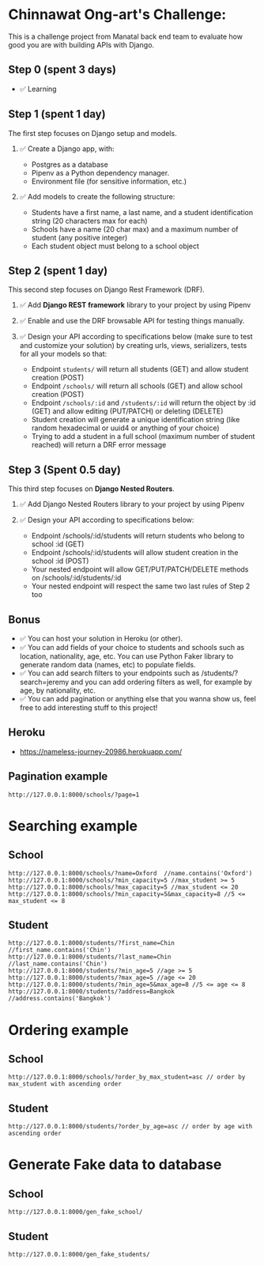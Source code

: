# Chinnawat Ong-art's Challenge:

This is a challenge project from Manatal back end team to evaluate how good you are with building APIs with Django.

## Step 0 (spent 3 days)

- ✅ Learning

## Step 1 (spent 1 day)

The first step focuses on Django setup and models.

1. ✅ Create a Django app, with:
     - Postgres as a database
     - Pipenv as a Python dependency manager.
     - Environment file (for sensitive information, etc.)

2. ✅ Add models to create the following structure:
     - Students have a first name, a last name, and a student identification string (20 characters max for each)
     - Schools have a name (20 char max) and a maximum number of student (any positive integer)
     - Each student object must belong to a school object


## Step 2 (spent 1 day)

This second step focuses on Django Rest Framework (DRF).


1. ✅ Add __Django REST framework__ library to your project by using Pipenv

2. ✅ Enable and use the DRF browsable API for testing things manually.

3. ✅ Design your API according to specifications below (make sure to test and customize your solution) by creating urls, views, serializers, tests for all your models so that:
     - Endpoint `students/` will return all students (GET) and allow student creation (POST)
     - Endpoint `/schools/` will return all schools (GET) and allow school creation (POST)
     - Endpoint `/schools/:id` and `/students/:id` will return the object by :id (GET) and allow editing (PUT/PATCH) or deleting (DELETE)
     - Student creation will generate a unique identification string (like random hexadecimal or uuid4 or anything of your choice)
     - Trying to add a student in a full school (maximum number of student reached) will return a DRF error message


## Step 3 (Spent 0.5 day)

This third step focuses on __Django Nested Routers__.

1. ✅ Add Django Nested Routers library to your project by using Pipenv

2. ✅ Design your API according to specifications below:
     - Endpoint /schools/:id/students will return students who belong to school :id (GET)
     - Endpoint /schools/:id/students will allow student creation in the school :id (POST)
     - Your nested endpoint will allow GET/PUT/PATCH/DELETE methods on /schools/:id/students/:id
     - Your nested endpoint will respect the same two last rules of Step 2 too


## Bonus

- ✅ You can host your solution in Heroku (or other).
- ✅ You can add fields of your choice to students and schools such as location, nationality, age, etc. You can use Python Faker library to generate random data (names, etc) to populate fields.
- ✅ You can add search filters to your endpoints such as /students/?search=jeremy and you can add ordering filters as well, for example by age, by nationality, etc.
- ✅ You can add pagination or anything else that you wanna show us, feel free to add interesting stuff to this project!


## Heroku
- https://nameless-journey-20986.herokuapp.com/



## Pagination example

```
http://127.0.0.1:8000/schools/?page=1
```



# Searching example
## School
```
http://127.0.0.1:8000/schools/?name=Oxford  //name.contains('Oxford')
http://127.0.0.1:8000/schools/?min_capacity=5 //max_student >= 5
http://127.0.0.1:8000/schools/?max_capacity=5 //max_student <= 20
http://127.0.0.1:8000/schools/?min_capacity=5&max_capacity=8 //5 <= max_student <= 8

```
## Student
```
http://127.0.0.1:8000/students/?first_name=Chin //first_name.contains('Chin')
http://127.0.0.1:8000/students/?last_name=Chin //last_name.contains('Chin')
http://127.0.0.1:8000/students/?min_age=5 //age >= 5
http://127.0.0.1:8000/students/?max_age=5 //age <= 20
http://127.0.0.1:8000/students/?min_age=5&max_age=8 //5 <= age <= 8
http://127.0.0.1:8000/students/?address=Bangkok //address.contains('Bangkok')

```


# Ordering example
## School
```
http://127.0.0.1:8000/schools/?order_by_max_student=asc // order by max_student with ascending order
```
## Student
```
http://127.0.0.1:8000/students/?order_by_age=asc // order by age with ascending order
```



# Generate Fake data to database
## School
```
http://127.0.0.1:8000/gen_fake_school/
```
## Student
```
http://127.0.0.1:8000/gen_fake_students/
```